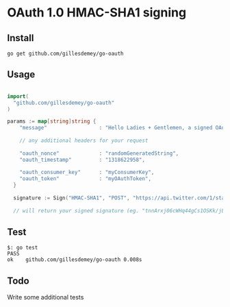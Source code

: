 OAuth 1.0 HMAC-SHA1 signing
========

## Install

`go get github.com/gillesdemey/go-oauth`

## Usage

```go

import(
  "github.com/gillesdemey/go-oauth"
)

params := map[string]string {
    "message"                 : "Hello Ladies + Gentlemen, a signed OAuth request!",
    
    // any additional headers for your request
    
    "oauth_nonce"             : "randomGeneratedString",
    "oauth_timestamp"         : "1318622958",
  
    "oauth_consumer_key"      : "myConsumerKey",
    "oauth_token"             : "myOAuthToken",
  }
  
  signature := Sign("HMAC-SHA1", "POST", "https://api.twitter.com/1/statuses/update.json", params, "consumerSecret", "tokenSecret")
  
  // will return your signed signature (eg. "tnnArxj06cWHq44gCs1OSKk/jLY=")
```

## Test

```
$: go test
PASS
ok    github.com/gillesdemey/go-oauth 0.008s
```

## Todo

Write some additional tests
